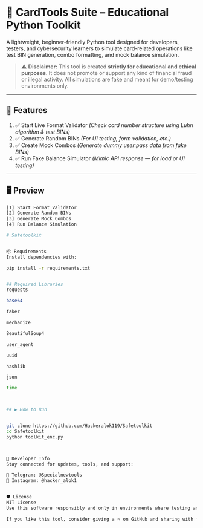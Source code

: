 # 🔐 CardTools Suite – Educational Python Toolkit

A lightweight, beginner-friendly Python tool designed for developers, testers, and cybersecurity learners to simulate card-related operations like test BIN generation, combo formatting, and mock balance simulation.

> ⚠️ **Disclaimer:** This tool is created **strictly for educational and ethical purposes**. It does not promote or support any kind of financial fraud or illegal activity. All simulations are fake and meant for demo/testing environments only.

---

## 🚀 Features

1. ✅ Start Live Format Validator *(Check card number structure using Luhn algorithm & test BINs)*
2. ✅ Generate Random BINs *(For UI testing, form validation, etc.)*
3. ✅ Create Mock Combos *(Generate dummy user:pass data from fake BINs)*
4. ✅ Run Fake Balance Simulator *(Mimic API response — for load or UI testing)*

---

## 🖥️ Preview

```bash
[1] Start Format Validator
[2] Generate Random BINs
[3] Generate Mock Combos
[4] Run Balance Simulation

# Safetoolkit


📦 Requirements
Install dependencies with:

pip install -r requirements.txt


## Required Libraries
requests

base64

faker

mechanize

BeautifulSoup4

user_agent

uuid

hashlib

json

time



## ▶️ How to Run


git clone https://github.com/Hackeralok119/Safetoolkit
cd Safetoolkit
python toolkit_enc.py



📲 Developer Info
Stay connected for updates, tools, and support:

🔹 Telegram: @Specialnewtools
🔹 Instagram: @hacker_alok1


🛡 License
MIT License
Use this software responsibly and only in environments where testing and simulation are permitted.

If you like this tool, consider giving a ⭐ on GitHub and sharing with fellow learners!
